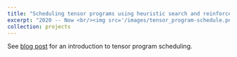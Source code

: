 ```yaml
---
title: "Scheduling tensor programs using heuristic search and reinforcement learning"
excerpt: "2020 -- Now <br/><img src='/images/tensor_program-schedule.png'>"
collection: projects
---
```


See [blog post](/posts/2021/10) for an introduction to tensor program scheduling. 
